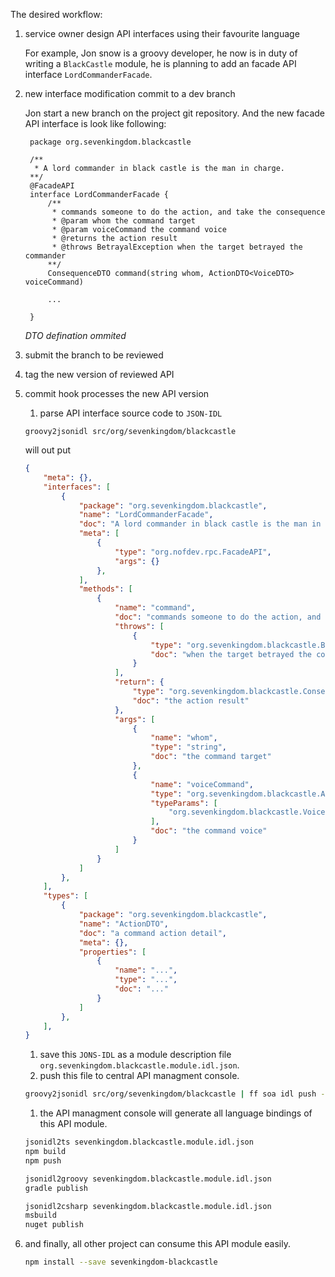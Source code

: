 The desired workflow:

1. service owner design API interfaces using their favourite language

	For example, Jon snow is a groovy developer, he now is in duty of writing a `BlackCastle` module, he is planning to add an facade API interface `LordCommanderFacade`.

1. new interface modification commit to a dev branch

	Jon start a new branch on the project git repository. And the new facade API interface is look like following:

		package org.sevenkingdom.blackcastle

		/**
		 * A lord commander in black castle is the man in charge.
		**/
		@FacadeAPI
		interface LordCommanderFacade {
			/**
			 * commands someone to do the action, and take the consequence
			 * @param whom the command target
			 * @param voiceCommand the command voice
			 * @returns the action result
			 * @throws BetrayalException when the target betrayed the commander
			**/
			ConsequenceDTO command(string whom, ActionDTO<VoiceDTO> voiceCommand)

			...

		}

	*DTO defination ommited*

1. submit the branch to be reviewed
1. tag the new version of reviewed API
1. commit hook processes the new API version
	1. parse API interface source code to `JSON-IDL`

	```
	groovy2jsonidl src/org/sevenkingdom/blackcastle
	```
	will out put
	```json
	{
		"meta": {},
		"interfaces": [
			{
				"package": "org.sevenkingdom.blackcastle",
				"name": "LordCommanderFacade",
				"doc": "A lord commander in black castle is the man in charge.",
				"meta": [
					{
						"type": "org.nofdev.rpc.FacadeAPI",
						"args": {}
					},
				],
				"methods": [
					{
						"name": "command",
						"doc": "commands someone to do the action, and take the consequence",
						"throws": [
							{
								"type": "org.sevenkingdom.blackcastle.BetrayalException",
								"doc": "when the target betrayed the commander"
							}
						],
						"return": {
							"type": "org.sevenkingdom.blackcastle.ConsequenceDTO",
							"doc": "the action result"
						},
						"args": [
							{
								"name": "whom",
								"type": "string",
								"doc": "the command target"
							},
							{
								"name": "voiceCommand",
								"type": "org.sevenkingdom.blackcastle.ActionDTO",
								"typeParams": [
									"org.sevenkingdom.blackcastle.VoiceDTO"
								],
								"doc": "the command voice"
							}
						]
					}
				]
			},
		],
		"types": [
			{
				"package": "org.sevenkingdom.blackcastle",
				"name": "ActionDTO",
				"doc": "a command action detail",
				"meta": {},
				"properties": [
					{
						"name": "...",
						"type": "...",
						"doc": "..."
					}
				]
			},
		],
	}
	```

	1. save this `JONS-IDL` as a module description file `org.sevenkingdom.blackcastle.module.idl.json`.
	1. push this file to central API managment console.

	```bash
	groovy2jsonidl src/org/sevenkingdom/blackcastle | ff soa idl push --group sevenkingdom --project blackcastle --json --file -
	```

	1. the API managment console will generate all language bindings of this API module.

	```bash
	jsonidl2ts sevenkingdom.blackcastle.module.idl.json
	npm build
	npm push

	jsonidl2groovy sevenkingdom.blackcastle.module.idl.json
	gradle publish

	jsonidl2csharp sevenkingdom.blackcastle.module.idl.json
	msbuild
	nuget publish
	```

1. and finally, all other project can consume this API module easily.

	```bash
	npm install --save sevenkingdom-blackcastle
	```
